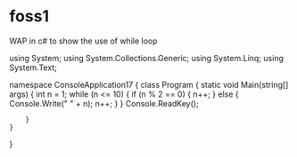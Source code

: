 # foss1


WAP in c# to show the use of  while loop



using System;
using System.Collections.Generic;
using System.Linq;
using System.Text;

namespace ConsoleApplication17
{
    class Program
    {
        static void Main(string[] args)
        {
            int n = 1;
            while (n <= 10)
            {
                if (n % 2 == 0)
                {
                    n++;
                }
                else
                {
                    Console.Write(" " + n);
                    n++;
                }
            }
            Console.ReadKey();

        }
    }
}














